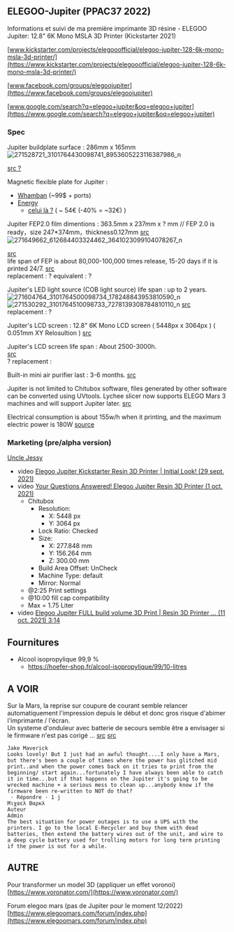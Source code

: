 ## ELEGOO-Jupiter (PPAC37 2022)

Informations et suivi de ma première imprimante 3D résine - ELEGOO Jupiter: 12.8" 6K Mono MSLA 3D Printer (Kickstarter 2021) 


[www.kickstarter.com/projects/elegooofficial/elegoo-jupiter-128-6k-mono-msla-3d-printer/](https://www.kickstarter.com/projects/elegooofficial/elegoo-jupiter-128-6k-mono-msla-3d-printer/)


[www.facebook.com/groups/elegoojupiter](https://www.facebook.com/groups/elegoojupiter)


[www.google.com/search?q=elegoo+jupiter&oq=elegoo+jupiter](https://www.google.com/search?q=elegoo+jupiter&oq=elegoo+jupiter)

<!--
(web@elegoo.com)[mailto:web@elegoo.com]
-->

### Spec

Jupiter buildplate surface : 286mm x 165mm  ![271528721_3101764430098741_8953605223116387986_n](https://user-images.githubusercontent.com/94939582/148647023-86ec07af-0e35-4eb7-b98f-75c1c1370d85.jpg)

[src ?](https://www.facebook.com/groups/elegoojupiter)

Magnetic flexible plate for Jupiter :
* [Whamban](https://whambam3d.com/collections/fbs-for-resin/products/dwr-286-x-165) (~99$ + ports)
* [Energy](https://www.aliexpress.com/store/group/286x165-368x219mm/4542004_518355549.html)
  * [celui là ?](https://fr.aliexpress.com/item/1005001627704613.html) ( ~ 54€ (-40% = ~32€) )

Jupiter FEP2.0 film dimentions : 363.5mm x 237mm x ? mm  // FEP 2.0 is ready，size 247*374mm，thickness0.127mm [src](https://www.facebook.com/groups/elegoojupiter/posts/1039696536594914/)
![271649662_612684403324462_3641023099104078267_n](https://user-images.githubusercontent.com/94939582/148647007-fa3c543c-16dc-4f0e-b57b-4a9ebb1c88fa.jpg)

[src](https://www.kickstarter.com/projects/elegooofficial/elegoo-jupiter-128-6k-mono-msla-3d-printer/faqs#project_faq_375337)  
life span of FEP is about 80,000-100,000 times release, 15-20 days if it is printed 24/7.
[src](https://www.kickstarter.com/projects/elegooofficial/elegoo-jupiter-128-6k-mono-msla-3d-printer/faqs#project_faq_374838)  
replacement : ?
equivalent : ?

Jupiter's LED light source (COB light source) life span : up to 2 years. 
![271604764_3101764500098734_178248843953810590_n](https://user-images.githubusercontent.com/94939582/148647036-9c2cf4fc-0081-4f80-aa63-5cbf7bdcd18c.jpg)![271530292_3101764510098733_7278139308784810110_n](https://user-images.githubusercontent.com/94939582/148647113-0af50377-b57f-4c6c-990b-3210d2c812dc.jpg)
[src](https://www.kickstarter.com/projects/elegooofficial/elegoo-jupiter-128-6k-mono-msla-3d-printer/faqs#project_faq_374843)  
replacement : ?

Jupiter's LCD screen : 12.8" 6K Mono LCD screen  ( 5448px x 3064px ) ( 0.051mm XY Relosultion )
[src](https://www.kickstarter.com/projects/elegooofficial/elegoo-jupiter-128-6k-mono-msla-3d-printer/description)

Jupiter's LCD screen life span : About 2500-3000h.  
[src](https://www.kickstarter.com/projects/elegooofficial/elegoo-jupiter-128-6k-mono-msla-3d-printer/faqs#project_faq_374839)  
? replacement :

Built-in mini air purifier last : 3-6 months.
[src](https://www.kickstarter.com/projects/elegooofficial/elegoo-jupiter-128-6k-mono-msla-3d-printer/faqs#project_faq_374841)


Jupiter is not limited to Chitubox software, files generated by other software can be converted using UVtools. Lychee slicer now supports ELEGO Mars 3 machines and will support Jupiter later.
[src](https://www.kickstarter.com/projects/elegooofficial/elegoo-jupiter-128-6k-mono-msla-3d-printer/comments?comment=Q29tbWVudC0zNTAwMjEyMw%3D%3D&reply=Q29tbWVudC0zNTAwNDMzNg%3D%3D)


Electrical consumption is about 155w/h when it printing, and the maximum electric power is 180W 
[source](https://www.kickstarter.com/projects/elegooofficial/elegoo-jupiter-128-6k-mono-msla-3d-printer/comments?comment=Q29tbWVudC0zNTA1NjA0MA%3D%3D&reply=Q29tbWVudC0zNTA1NjU3Mw%3D%3D)


### Marketing (pre/alpha version)

[Uncle Jessy](https://www.youtube.com/channel/UC8i8e7likh-EYMq1bZ0ttHw)
* video [Elegoo Jupiter Kickstarter Resin 3D Printer | Initial Look! (29 sept. 2021)](https://www.youtube.com/watch?v=Th-dg7RrBOs)
* video [Your Questions Answered! Elegoo Jupiter Resin 3D Printer (1 oct. 2021)](https://www.youtube.com/watch?v=Xcv8ssw789k)
  * Chitubox 
    * Resolution:
      * X: 5448 px
      * Y: 3064 px 
    * Lock Ratio: Checked
    * Size: 
      * X: 277.848 mm
      * Y: 156.264 mm
      * Z: 300.00 mm 
    * Build Area Offset: UnCheck
    * Machine Type: default 
    * Mirror: Normal
  * @2:25 Print settings
  * @10:00 fill cap compatibility
  * Max = 1.75 Liter
* video [Elegoo Jupiter FULL build volume 3D Print | Resin 3D Printer ... (11 oct. 2021) 3:14](https://www.youtube.com/watch?v=QWEVsZpJF3I)

## Fournitures
* Alcool isopropylique 99,9 %
  * https://hoefer-shop.fr/alcool-isopropylique/99/10-litres

## A VOIR

Sur la Mars, la reprise sur coupure de courant semble relancer automatiquement l'impression depuis le début et donc gros risque d'abimer l'imprimante / l'écran.  
Un systeme d'onduleur avec batterie de secours semble être a envisager si le firmware n'est pas corigé  ...
[src](https://www.facebook.com/groups/elegoojupiter/posts/1023372078227360/)
[src](https://www.facebook.com/groups/elegoojupiter/posts/1023372078227360/?__cft__[0]=AZUIlDDQUaGSGWor7Zc9dN8yP08oNouDrkGB3Nl-t7-sHoxQMg_idG_QlWo8OWmCwCo4CQkwBaUoA7gV9lm02SA8L1tIwVebuTX4QRSBY8k9hpYFTqwaqWyYeQo9A6AVYlL5NoGYGPtcXdj7t01swAEretrkk-NlgZuz49s83YfMWpJF1uHs_2_Z3mU_B6PTdlQ&__tn__=%2CO%2CP-R)

```
Jake Maverick
Looks lovely! But I just had an awful thought....I only have a Mars, but there's been a couple of times where the power has glitched mid print..and when the power comes back on it tries to print from the beginning/ start again...fortunately I have always been able to catch it in time...but if that happens on the Jupiter it's going to be wrecked machine + a serious mess to clean up...anybody know if the firmware been re-written to NOT do that?
 · Répondre · 1 j
Μιχαελ Βαρκλ
Auteur
Admin
The best situation for power outages is to use a UPS with the printers. I go to the local E-Recycler and buy them with dead batteries, then extend the battery wires out of the unit, and wire to a deep cycle battery used for trolling motors for long term printing if the power is out for a while.
```

## AUTRE

Pour transformer un model 3D (appliquer un effet voronoi) [https://www.voronator.com/](https://www.voronator.com/)

Forum elegoo mars (pas de Jupiter pour le moment 12/2022) [https://www.elegoomars.com/forum/index.php](https://www.elegoomars.com/forum/index.php)

